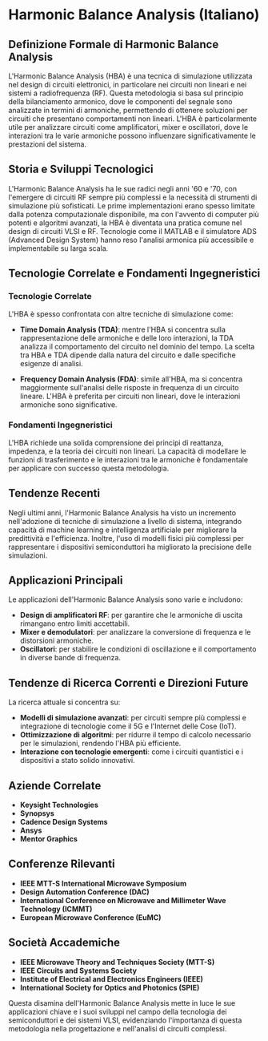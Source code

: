 # Harmonic Balance Analysis (Italiano)

## Definizione Formale di Harmonic Balance Analysis

L'Harmonic Balance Analysis (HBA) è una tecnica di simulazione utilizzata nel design di circuiti elettronici, in particolare nei circuiti non lineari e nei sistemi a radiofrequenza (RF). Questa metodologia si basa sul principio della bilanciamento armonico, dove le componenti del segnale sono analizzate in termini di armoniche, permettendo di ottenere soluzioni per circuiti che presentano comportamenti non lineari. L'HBA è particolarmente utile per analizzare circuiti come amplificatori, mixer e oscillatori, dove le interazioni tra le varie armoniche possono influenzare significativamente le prestazioni del sistema.

## Storia e Sviluppi Tecnologici

L'Harmonic Balance Analysis ha le sue radici negli anni '60 e '70, con l'emergere di circuiti RF sempre più complessi e la necessità di strumenti di simulazione più sofisticati. Le prime implementazioni erano spesso limitate dalla potenza computazionale disponibile, ma con l'avvento di computer più potenti e algoritmi avanzati, la HBA è diventata una pratica comune nel design di circuiti VLSI e RF. Tecnologie come il MATLAB e il simulatore ADS (Advanced Design System) hanno reso l'analisi armonica più accessibile e implementabile su larga scala.

## Tecnologie Correlate e Fondamenti Ingegneristici

### Tecnologie Correlate

L'HBA è spesso confrontata con altre tecniche di simulazione come:

- **Time Domain Analysis (TDA)**: mentre l'HBA si concentra sulla rappresentazione delle armoniche e delle loro interazioni, la TDA analizza il comportamento del circuito nel dominio del tempo. La scelta tra HBA e TDA dipende dalla natura del circuito e dalle specifiche esigenze di analisi.

- **Frequency Domain Analysis (FDA)**: simile all'HBA, ma si concentra maggiormente sull'analisi delle risposte in frequenza di un circuito lineare. L'HBA è preferita per circuiti non lineari, dove le interazioni armoniche sono significative.

### Fondamenti Ingegneristici

L'HBA richiede una solida comprensione dei principi di reattanza, impedenza, e la teoria dei circuiti non lineari. La capacità di modellare le funzioni di trasferimento e le interazioni tra le armoniche è fondamentale per applicare con successo questa metodologia.

## Tendenze Recenti

Negli ultimi anni, l'Harmonic Balance Analysis ha visto un incremento nell'adozione di tecniche di simulazione a livello di sistema, integrando capacità di machine learning e intelligenza artificiale per migliorare la predittività e l'efficienza. Inoltre, l'uso di modelli fisici più complessi per rappresentare i dispositivi semiconduttori ha migliorato la precisione delle simulazioni.

## Applicazioni Principali

Le applicazioni dell'Harmonic Balance Analysis sono varie e includono:

- **Design di amplificatori RF**: per garantire che le armoniche di uscita rimangano entro limiti accettabili.
- **Mixer e demodulatori**: per analizzare la conversione di frequenza e le distorsioni armoniche.
- **Oscillatori**: per stabilire le condizioni di oscillazione e il comportamento in diverse bande di frequenza.

## Tendenze di Ricerca Correnti e Direzioni Future

La ricerca attuale si concentra su:

- **Modelli di simulazione avanzati**: per circuiti sempre più complessi e integrazione di tecnologie come il 5G e l'Internet delle Cose (IoT).
- **Ottimizzazione di algoritmi**: per ridurre il tempo di calcolo necessario per le simulazioni, rendendo l'HBA più efficiente.
- **Interazione con tecnologie emergenti**: come i circuiti quantistici e i dispositivi a stato solido innovativi.

## Aziende Correlate

- **Keysight Technologies**
- **Synopsys**
- **Cadence Design Systems**
- **Ansys**
- **Mentor Graphics**

## Conferenze Rilevanti

- **IEEE MTT-S International Microwave Symposium**
- **Design Automation Conference (DAC)**
- **International Conference on Microwave and Millimeter Wave Technology (ICMMT)**
- **European Microwave Conference (EuMC)**

## Società Accademiche

- **IEEE Microwave Theory and Techniques Society (MTT-S)**
- **IEEE Circuits and Systems Society**
- **Institute of Electrical and Electronics Engineers (IEEE)**
- **International Society for Optics and Photonics (SPIE)**

Questa disamina dell'Harmonic Balance Analysis mette in luce le sue applicazioni chiave e i suoi sviluppi nel campo della tecnologia dei semiconduttori e dei sistemi VLSI, evidenziando l'importanza di questa metodologia nella progettazione e nell'analisi di circuiti complessi.